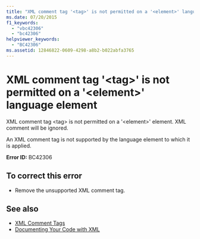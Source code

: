```yaml
---
title: "XML comment tag '<tag>' is not permitted on a '<element>' language element"
ms.date: 07/20/2015
f1_keywords: 
  - "vbc42306"
  - "bc42306"
helpviewer_keywords: 
  - "BC42306"
ms.assetid: 12846822-0609-4298-a8b2-b022abfa3765
---
```

# XML comment tag '\<tag>' is not permitted on a '\<element>' language element
XML comment tag \<tag> is not permitted on a '\<element>' element. XML comment will be ignored.  
  
 An XML comment tag is not supported by the language element to which it is applied.  
  
 **Error ID:** BC42306  
  
## To correct this error  
  
- Remove the unsupported XML comment tag.  
  
## See also

- [XML Comment Tags](../../visual-basic/language-reference/xmldoc/index.md)
- [Documenting Your Code with XML](../../visual-basic/programming-guide/program-structure/documenting-your-code-with-xml.md)
